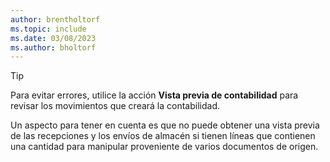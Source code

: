 ```yaml
---
author: brentholtorf
ms.topic: include
ms.date: 03/08/2023
ms.author: bholtorf
---
```


> [!TIP]
> Para evitar errores, utilice la acción **Vista previa de contabilidad** para revisar los movimientos que creará la contabilidad. 
> 
> Un aspecto para tener en cuenta es que no puede obtener una vista previa de las recepciones y los envíos de almacén si tienen líneas que contienen una cantidad para manipular proveniente de varios documentos de origen.
